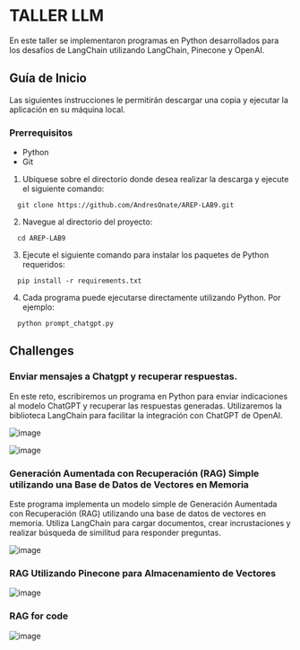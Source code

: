 # TALLER LLM 

En este taller se implementaron programas en Python desarrollados para los desafíos de LangChain utilizando LangChain, Pinecone y OpenAI.


## Guía de Inicio

Las siguientes instrucciones le permitirán descargar una copia y ejecutar la aplicación en su máquina local.

### Prerrequisitos

- Python
- Git

1. Ubíquese sobre el directorio donde desea realizar la descarga y ejecute el siguiente comando:

```shell script
  git clone https://github.com/AndresOnate/AREP-LAB9.git
```
2. Navegue al directorio del proyecto:

```shell script
  cd AREP-LAB9
```

3. Ejecute el siguiente comando para instalar los paquetes de Python requeridos:

```shell script
  pip install -r requirements.txt
```

4. Cada programa puede ejecutarse directamente utilizando Python. Por ejemplo:
```shell script
  python prompt_chatgpt.py
```

## Challenges

### Enviar mensajes a Chatgpt y recuperar respuestas.

En este reto, escribiremos un programa en Python para enviar indicaciones al modelo ChatGPT y recuperar las respuestas generadas. Utilizaremos la biblioteca LangChain para facilitar la integración con ChatGPT de OpenAI.

![image](https://github.com/AndresOnate/AREP-LAB9/assets/63562181/2a88a433-80b3-4d4e-b30b-7373b66072a8)

![image](https://github.com/AndresOnate/AREP-LAB9/assets/63562181/f435d253-fe11-4832-a252-7326fe162fb7)


### Generación Aumentada con Recuperación (RAG) Simple utilizando una Base de Datos de Vectores en Memoria

Este programa implementa un modelo simple de Generación Aumentada con Recuperación (RAG) utilizando una base de datos de vectores en memoria. Utiliza LangChain para cargar documentos, crear incrustaciones y realizar búsqueda de similitud para responder preguntas.



![image](https://github.com/AndresOnate/AREP-LAB9/assets/63562181/1755c4bb-e7de-4ed9-9fbe-ca07cc802f2b)

### RAG Utilizando Pinecone para Almacenamiento de Vectores

![image](https://github.com/AndresOnate/AREP-LAB9/assets/63562181/22c300cd-8a91-4253-8dc7-8aba4b198731)

### RAG for code



![image](https://github.com/AndresOnate/AREP-LAB9/assets/63562181/04b0c849-4523-429c-9be0-75dbd26276e5)

